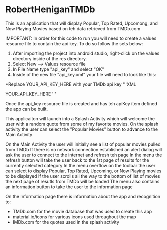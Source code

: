 # RobertHeniganTMDb
This is an application that will display Popular, Top Rated, Upcomong, and Now Playing Movies based on teh data retrieved from TMDb.com

IMPORTANT:
In order for this code to run you will need to create a values resource file to contain the api key.
To do so follow the sets below:
  1) After importing the project into android studio, right-click on the values directory inside of the res directory.
  2) Select New --> Values resource file
  3) In File Name type "api_key" and select "OK"
  4) Inside of the new file "api_key.xml" your file will need to look like this:
  
*Replace YOUR_API_KEY_HERE with your TMDb api key
'''XML
<?xml version="1.0" encoding="utf-8"?>
<resources>
    <item name="apiKey" type="string">YOUR_API_KEY_HERE</item>
</resources>
'''

Once the api_key resource file is created and has teh apiKey item defined the app can be built.

This applicaiton will launch into a Splash Activity which will welcome the user with a random quote from some of my favorite movies.
On the splash activity the user can select the "Popular Movies" button to advance to the Main Activity

On the Main Activity the user will initially see a list of popular movies pulled from TMDb
If there is no network connection established an alert dialog will ask the user to connect to the internet and refresh teh page
In the menu the refresh button will take the user back to the 1st page of results for the currently selected category
In the menu overflow on the toolbar the user can select to display Popular, Top Rated, Upcoming, or Now Playing movies to be displayed
If the user scrolls all the way to the bottom of list of movies the next page of resutls from TMDb will be loaded
The menu also contains an information button to take the user to the information page

On the Information page there is information about the app and recognition to:
  - TMDb.com for the movie database that was used to create this app
  - material.io/icons for various icons used throughout the map
  - IMDb.com for the quotes used in the splash activity
